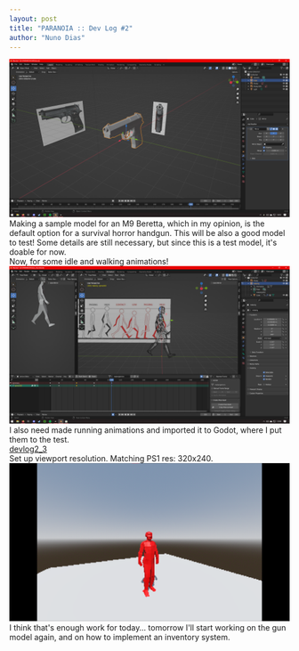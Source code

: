 ```yaml
---
layout: post
title: "PARANOIA :: Dev Log #2"
author: "Nuno Dias"
---
```

![devlog2_1](/assets/devlog2_1.png)    
Making a sample model for an M9 Beretta, which in my opinion, is the default option for a survival horror handgun. This will be also a good model to test! Some details are still necessary, but since this is a test model, it's doable for now.   
Now, for some idle and walking animations!   
![devlog2_2](/assets/devlog2_2.png)    
I also need made running animations and imported it to Godot, where I put them to the test.   
[devlog2_3](/assets/devlog2_3.mp4)    
Set up viewport resolution. Matching PS1 res: 320x240.   
![devlog2_4](/assets/devlog2_4.png)    
I think that's enough work for today… tomorrow I'll start working on the gun model again, and on how to implement an inventory system.   
